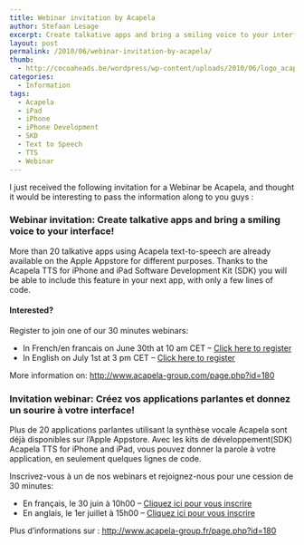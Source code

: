 ```yaml
---
title: Webinar invitation by Acapela
author: Stefaan Lesage
excerpt: Create talkative apps and bring a smiling voice to your interface!
layout: post
permalink: /2010/06/webinar-invitation-by-acapela/
thumb:
  - http://cocoaheads.be/wordpress/wp-content/uploads/2010/06/logo_acapela_125.jpg
categories:
  - Information
tags:
  - Acapela
  - iPad
  - iPhone
  - iPhone Development
  - SKD
  - Text to Speech
  - TTS
  - Webinar
---
```

I just received the following invitation for a Webinar be Acapela, and thought it would be interesting to pass the information along to you guys :

### Webinar invitation: Create talkative apps and bring a smiling voice to your interface!

More than 20 talkative apps using Acapela text-to-speech are already available on the Apple Appstore for different purposes. Thanks to the Acapela TTS for iPhone and iPad Software Development Kit (SDK) you will be able to include this feature in your next app, with only a few lines of code.

#### Interested?

Register to join one of our 30 minutes webinars:

  * In French/en francais on June 30th at 10 am CET &#8211; [Click here to register][1]
  * In English on July 1st at 3 pm CET &#8211; [Click here to register][2]

More information on: <http://www.acapela-group.com/page.php?id=180>

### Invitation webinar: Créez vos applications parlantes et donnez un sourire à votre interface!

Plus de 20 applications parlantes utilisant la synthèse vocale Acapela sont déjà disponibles sur l&#8217;Apple Appstore. Avec les kits de développement(SDK) Acapela TTS for iPhone and iPad, vous pouvez donner la parole à votre application, en seulement quelques lignes de code.

Inscrivez-vous à un de nos webinars et rejoignez-nous pour une cession de 30 minutes:

  * En français, le 30 juin à 10h00 – [Cliquez ici pour vous inscrire][1]
  * En anglais, le 1er juillet à 15h00 – [Cliquez ici pour vous inscrire][2]

Plus d’informations sur : <http://www.acapela-group.fr/page.php?id=180>

 [1]: https://www1.gotomeeting.com/register/164614329
 [2]: https://www1.gotomeeting.com/register/210132249